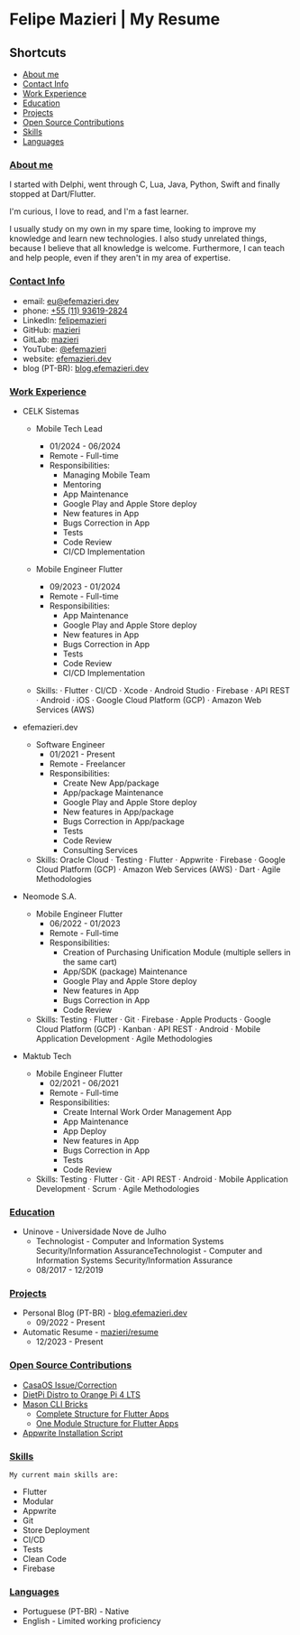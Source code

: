 # Felipe Mazieri | My Resume

<!-- EXCLUDE - remove_init -  EXCLUDE -->

## Shortcuts

- [About me](#about-me)
- [Contact Info](#contact-info)
- [Work Experience](#work-experience)
- [Education](#education)
- [Projects](#projects)
- [Open Source Contributions](#open-source-contributions)
- [Skills](#skills)
- [Languages](#languages)

<!-- EXCLUDE - remove_end -  EXCLUDE -->

### [About me](#shortcuts)

I started with Delphi, went through C, Lua, Java, Python, Swift and finally stopped at Dart/Flutter.

I'm curious, I love to read, and I'm a fast learner.

I usually study on my own in my spare time, looking to improve my knowledge and learn new technologies.
I also study unrelated things, because I believe that all knowledge is welcome. Furthermore, I can teach and help people, even if they aren't in my area of expertise.

### [Contact Info](#shortcuts)

- email: [eu@efemazieri.dev](mailto:eu@efemazieri.dev)
- phone: [+55 (11) 93619-2824](tel:+5511936192824)
- LinkedIn: [felipemazieri](https://www.linkedin.com/in/felipemazieri/)
- GitHub: [mazieri](https://github.com/mazieri)
- GitLab: [mazieri](https://gitlab.com/mazieri)
- YouTube: [@efemazieri](https://www.youtube.com/@efemazieri)
- website: [efemazieri.dev](https://efemazieri.dev/)
- blog (PT-BR): [blog.efemazieri.dev](https://blog.efemazieri.dev/)

### [Work Experience](#shortcuts)

- CELK Sistemas
  - Mobile Tech Lead
    - 01/2024 - 06/2024
    - Remote - Full-time
    - Responsibilities:
      - Managing Mobile Team
      - Mentoring
      - App Maintenance
      - Google Play and Apple Store deploy
      - New features in App
      - Bugs Correction in App
      - Tests
      - Code Review
      - CI/CD Implementation


  - Mobile Engineer Flutter
    - 09/2023 - 01/2024
    - Remote - Full-time
    - Responsibilities:
      - App Maintenance
      - Google Play and Apple Store deploy
      - New features in App
      - Bugs Correction in App
      - Tests
      - Code Review
      - CI/CD Implementation
  - Skills: · Flutter · CI/CD · Xcode · Android Studio · Firebase · API REST · Android · iOS · Google Cloud Platform (GCP) · Amazon Web Services (AWS)


- efemazieri.dev
  - Software Engineer
    - 01/2021 - Present
    - Remote - Freelancer
    - Responsibilities:
      - Create New App/package
      - App/package Maintenance
      - Google Play and Apple Store deploy
      - New features in App/package
      - Bugs Correction in App/package
      - Tests
      - Code Review
      - Consulting Services
  - Skills: Oracle Cloud · Testing · Flutter · Appwrite · Firebase · Google Cloud Platform (GCP) · Amazon Web Services (AWS) · Dart · Agile Methodologies


- Neomode S.A.
  - Mobile Engineer Flutter
    - 06/2022 - 01/2023
    - Remote - Full-time
    - Responsibilities:
      - Creation of Purchasing Unification Module (multiple sellers in the same cart)
      - App/SDK (package) Maintenance
      - Google Play and Apple Store deploy
      - New features in App
      - Bugs Correction in App
      - Code Review
  - Skills: Testing · Flutter · Git · Firebase · Apple Products · Google Cloud Platform (GCP) · Kanban · API REST · Android · Mobile Application Development · Agile Methodologies


- Maktub Tech
  - Mobile Engineer Flutter
    - 02/2021 - 06/2021
    - Remote - Full-time
    - Responsibilities:
      - Create Internal Work Order Management App
      - App Maintenance
      - App Deploy
      - New features in App
      - Bugs Correction in App
      - Tests
      - Code Review
  - Skills: Testing · Flutter · Git · API REST · Android · Mobile Application Development · Scrum · Agile Methodologies

### [Education](#shortcuts)

- Uninove - Universidade Nove de Julho
  - Technologist - Computer and Information Systems Security/Information AssuranceTechnologist - Computer and Information Systems Security/Information Assurance
  - 08/2017 - 12/2019

### [Projects](#shortcuts)

- Personal Blog (PT-BR) - [blog.efemazieri.dev](https://blog.efemazieri.dev)
  - 09/2022 - Present
- Automatic Resume - [mazieri/resume](https://github.com/mazieri/resume)
  - 12/2023 - Present

### [Open Source Contributions](#shortcuts)

- [CasaOS Issue/Correction](https://github.com/IceWhaleTech/CasaOS/issues/916)
- [DietPi Distro to Orange Pi 4 LTS](https://gitlab.com/mazieri/orange/-/tree/main/IMG/DietPi/v1.0?ref_type=heads)
- [Mason CLI Bricks](https://github.com/mazieri/bricks)
  - [Complete Structure for Flutter Apps](https://brickhub.dev/bricks/struct_cplt/1.0.0)
  - [One Module Structure for Flutter Apps](https://brickhub.dev/bricks/mod/1.0.0)
- [Appwrite Installation Script](https://gitlab.com/mazieri/get_appwrite)

### [Skills](#shortcuts)

`My current main skills are:`

- Flutter
- Modular
- Appwrite
- Git
- Store Deployment
- CI/CD
- Tests
- Clean Code
- Firebase

### [Languages](#shortcuts)

- Portuguese (PT-BR) - Native
- English - Limited working proficiency
